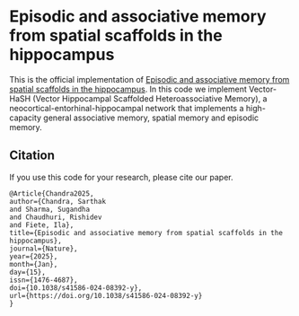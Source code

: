 # Episodic and associative memory from spatial scaffolds in the hippocampus

This is the official implementation of [Episodic and associative memory from spatial scaffolds in the hippocampus](https://www.nature.com/articles/s41586-024-08392-y). In this code we implement Vector-HaSH (Vector Hippocampal Scaffolded Heteroassociative Memory), a neocortical-entorhinal-hippocampal network that implements a high-capacity general associative memory, spatial memory and episodic memory.

## Citation
If you use this code for your research, please cite our paper.
```
﻿@Article{Chandra2025,
author={Chandra, Sarthak
and Sharma, Sugandha
and Chaudhuri, Rishidev
and Fiete, Ila},
title={Episodic and associative memory from spatial scaffolds in the hippocampus},
journal={Nature},
year={2025},
month={Jan},
day={15},
issn={1476-4687},
doi={10.1038/s41586-024-08392-y},
url={https://doi.org/10.1038/s41586-024-08392-y}
}

```
